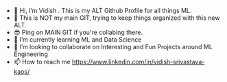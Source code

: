 - 👋 Hi, I’m Vidish . This is my ALT Github Profile for all things ML.
- 👀 This is NOT my main GIT, trying to keep things organized with this new ALT. 
- 😎 Ping on MAIN GIT if you're collabing there.
- 🌱 I’m currently learning ML and Data Science
- 💞️ I’m looking to collaborate on Interesting and Fun Projects around ML Engineering
- 📫 How to reach me https://www.linkedin.com/in/vidish-srivastava-kaos/

<!---
ulolol/ulolol is a ✨ special ✨ repository because its `README.md` (this file) appears on your GitHub profile.
You can click the Preview link to take a look at your changes.
--->
